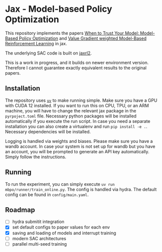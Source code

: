 # Jax - Model-based Policy Optimization

This repository implements the papers [When to Trust Your Model: Model-Based Policy Optimization](https://github.com/jannerm/mbpo?tab=readme-ov-file) and [Value Gradient weighted Model-Based Reinforcement Learning](https://github.com/pairlab/vagram/tree/main) in jax.

The underlying SAC code is built on [jaxrl2](https://github.com/ikostrikov/jaxrl2).

This is a work in progress, and it builds on newer environment version. Therefore I cannot guarantee exactly equivalent results to the original papers.

## Installation

The repository uses [`uv`](https://github.com/astral-sh/uv) to make running simple. Make sure you have a GPU with CUDA 12 installed.
If you want to run this on CPU, TPU, or an ARM machine, you will have to change the relevant jax package in the `pyrpoject.toml` file.
Necessary python packages will be installed automatically if you execute the run script.
In case you need a separate installation you can also create a virtualenv and run `pip install -e .`.
Necessary dependencies will be installed.

Logging is handled via weights and biases.
Please make sure you have a wandb account.
In case your system is not set up for wandb but you have an account, you will be prompted to generate an API key automatically.
Simply follow the instructions.

## Running

To run the experiment, you can simply execute `uv run mbpo/runner/train_online.py`.
The config is handled via hydra.
The default config can be found in `config/main.yaml`.

## Roadmap

- [ ] hydra submitit integration
- [x] set default configs to paper values for each env
- [x] saving and loading of models and interrupt training
- [ ] modern SAC architectures
- [ ] parallel multi-seed training